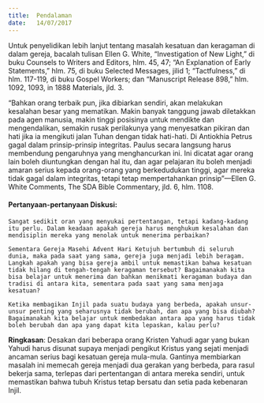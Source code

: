 ```yaml
---
title:  Pendalaman
date:   14/07/2017
---
```


Untuk penyelidikan lebih lanjut tentang masalah kesatuan dan keragaman di dalam gereja, bacalah tulisan Ellen G. White, “Investigation of New Light,” di buku Counsels to Writers and Editors, hlm. 45, 47; “An Explanation of Early Statements,” hlm. 75, di buku Selected Messages, jilid 1; “Tactfulness,” di hlm. 117-119, di buku Gospel Workers; dan “Manuscript Release 898,” hlm. 1092, 1093, in 1888 Materials, jld. 3.

“Bahkan orang terbaik pun, jika dibiarkan sendiri, akan melakukan kesalahan besar yang mematikan. Makin banyak tanggung jawab diletakkan pada agen manusia, makin tinggi posisinya untuk mendikte dan mengendalikan, semakin rusak perilakunya yang menyesatkan pikiran dan hati jika ia mengikuti jalan Tuhan dengan tidak hati-hati. Di Antiokhia Petrus gagal dalam prinsip-prinsip integritas. Paulus secara langsung harus membendung pengaruhnya yang menghancurkan ini. Ini dicatat agar orang lain boleh diuntungkan dengan hal itu, dan agar pelajaran itu boleh menjadi amaran serius kepada orang-orang yang berkedudukan tinggi, agar mereka tidak gagal dalam integritas, tetapi tetap mempertahankan prinsip”—Ellen G. White Comments, The SDA Bible Commentary, jld. 6, hlm. 1108.

#### Pertanyaan-pertanyaan Diskusi:

`Sangat sedikit oran yang menyukai pertentangan, tetapi kadang-kadang itu perlu. Dalam keadaan apakah gereja harus menghukum kesalahan dan mendisiplin mereka yang menolak untuk menerima perbaikan?`

`Sementara Gereja Masehi Advent Hari Ketujuh bertumbuh di seluruh dunia, maka pada saat yang sama, gereja juga menjadi lebih beragam. Langkah apakah yang bisa gereja ambil untuk memastikan bahwa kesatuan tidak hilang di tengah-tengah keragaman tersebut? Bagaimanakah kita bisa belajar untuk menerima dan bahkan menikmati keragaman budaya dan tradisi di antara kita, sementara pada saat yang sama menjaga kesatuan?`

`Ketika membagikan Injil pada suatu budaya yang berbeda, apakah unsur-unsur penting yang seharusnya tidak berubah, dan apa yang bisa diubah? Bagaimanakah kita belajar untuk membedakan antara apa yang harus tidak boleh berubah dan apa yang dapat kita lepaskan, kalau perlu?`

**Ringkasan**: Desakan dari beberapa orang Kristen Yahudi agar yang bukan Yahudi harus disunat supaya menjadi pengikut Kristus yang sejati menjadi ancaman serius bagi kesatuan gereja mula-mula. Gantinya membiarkan masalah ini memecah gereja menjadi dua gerakan yang berbeda, para rasul bekerja sama, terlepas dari pertentangan di antara mereka sendiri, untuk memastikan bahwa tubuh Kristus tetap bersatu dan setia pada kebenaran Injil.
